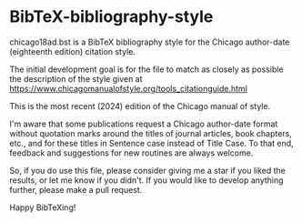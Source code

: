 # BibTeX-bibliography-style

chicago18ad.bst is a BibTeX bibliography style for the Chicago author-date (eighteenth edition) citation style.

The initial development goal is for the file to match as closely as possible the description of the style given at 
https://www.chicagomanualofstyle.org/tools_citationguide.html

This is the most recent (2024) edition of the Chicago manual of style.

I'm aware that some publications request a Chicago author-date format without quotation marks around the titles of journal articles, book chapters, etc., and for these titles in Sentence case instead of Title Case. To that end, feedback and suggestions for new routines are always welcome.

So, if you do use this file, please consider giving me a star if you liked the results, or let me know if you didn't. If you would like to develop anything further, please make a pull request.

Happy BibTeXing!
